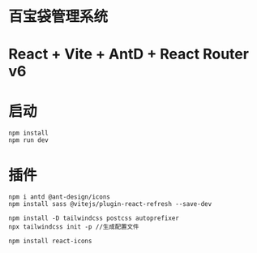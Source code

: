 # 百宝袋管理系统

# React + Vite + AntD + React Router v6

# 启动

```basg
npm install
npm run dev
```

# 插件

```basg
npm i antd @ant-design/icons
npm install sass @vitejs/plugin-react-refresh --save-dev

npm install -D tailwindcss postcss autoprefixer
npx tailwindcss init -p //生成配置文件

npm install react-icons
```
